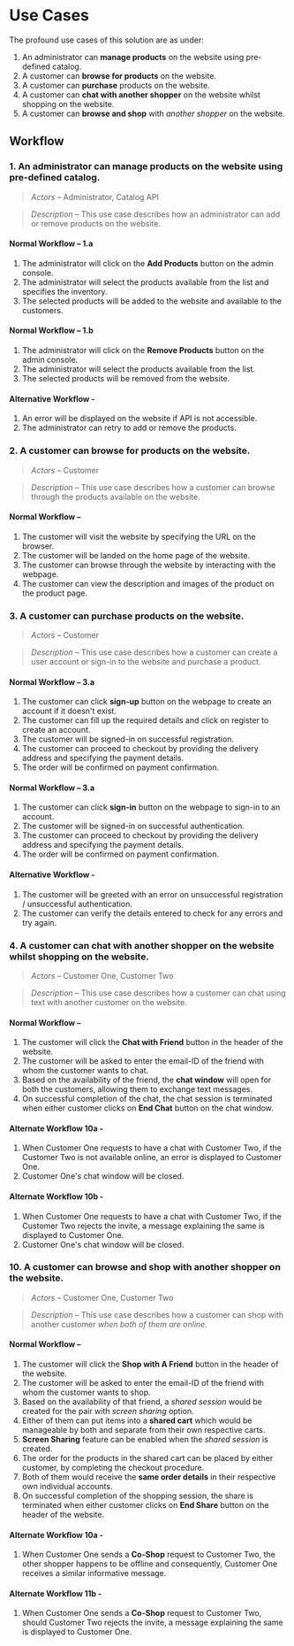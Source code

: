 # Use Cases

The profound use cases of this solution are as under:

1. An administrator can **manage products** on the website using pre-defined catalog.
2. A customer can **browse for products** on the website.
3. A customer can **purchase** products on the website.
4. A customer can **chat with another shopper** on the website whilst shopping on the website.
5. A customer can **browse and shop** with *another shopper* on the website.

## Workflow

### 1. An administrator can manage products on the website using pre-defined catalog.
> _Actors_ – Administrator, Catalog API

> _Description_ – This use case describes how an administrator can add or remove products on the website.

#### Normal Workflow – 1.a
  1.	The administrator will click on the **Add Products** button on the admin console.
  2.	The administrator will select the products available from the list and specifies the inventory.
  3.  The selected products will be added to the website and available to the customers.

#### Normal Workflow – 1.b
  1.	The administrator will click on the **Remove Products** button on the admin console.
  2.	The administrator will select the products available from the list.
  3.  The selected products will be removed from the website.

#### Alternative Workflow -
  1. An error will be displayed on the website if API is not accessible.
  2. The administrator can retry to add or remove the products.

### 2. A customer can browse for products on the website.
> _Actors_ – Customer

> _Description_ – This use case describes how a customer can browse through the products available on the website.

#### Normal Workflow –
  1.	The customer will visit the website by specifying the URL on the browser.
  2.	The customer will be landed on the home page of the website.
  3.  The customer can browse through the website by interacting with the webpage.
  4.  The customer can view the description and images of the product on the product page.

### 3. A customer can purchase products on the website.
> _Actors_ – Customer

> _Description_ – This use case describes how a customer can create a user account or sign-in to the website and purchase a product.

#### Normal Workflow – 3.a
  1.  The customer can click **sign-up** button on the webpage to create an account if it doesn't exist.
  2.  The customer can fill up the required details and click on register to create an account.
  3.  The customer will be signed-in on successful registration.
  4.  The customer can proceed to checkout by providing the delivery address and specifying the payment details.
  5.  The order will be confirmed on payment confirmation.

#### Normal Workflow – 3.a
  1.  The customer can click **sign-in** button on the webpage to sign-in to an account.
  2.  The customer will be signed-in on successful authentication.
  3.  The customer can proceed to checkout by providing the delivery address and specifying the payment details.
  4.  The order will be confirmed on payment confirmation.

#### Alternative Workflow -
  1. The customer will be greeted with an error on unsuccessful registration / unsuccessful authentication.
  2. The customer can verify the details entered to check for any errors and try again.

### 4. A customer can chat with another shopper on the website whilst shopping on the website.
> _Actors_ – Customer One, Customer Two

> _Description_ – This use case describes how a customer can chat using text with another customer on the website.

#### Normal Workflow –
  1.	The customer will click the **Chat with Friend** button in the header of the website.
  2.	The customer will be asked to enter the email-ID of the friend with whom the customer wants to chat.
  3.  Based on the availability of the friend, the **chat window** will open for both the customers, allowing them to exchange text messages.
  4.  On successful completion of the chat, the chat session is terminated when either customer clicks on **End Chat** button on the chat window.

#### Alternate Workflow 10a -
  1.	When Customer One requests to have a chat with Customer Two, if the Customer Two is not available online, an error is displayed to Customer One.
  2.	Customer One's chat window will be closed.

#### Alternate Workflow 10b -
  1.	When Customer One requests to have a chat with Customer Two, if the Customer Two rejects the invite, a message explaining the same is displayed to Customer One.
  2.	Customer One's chat window will be closed.

### 10. A customer can browse and shop with another shopper on the website.
> _Actors_ – Customer One, Customer Two

> _Description_ – This use case describes how a customer can shop with another customer *when both of them are online.*

#### Normal Workflow –
  1.	The customer will click the **Shop with A Friend** button in the header of the website.
  2.	The customer will be asked to enter the email-ID of the friend with whom the customer wants to shop.
  3.  Based on the availability of that friend, a *shared session* would be created for the pair with *screen sharing* option.
  4.  Either of them can put items into a **shared cart** which would be manageable by both and separate from their own respective carts.
  5.  **Screen Sharing** feature can be enabled when the *shared session* is created.
  6.  The order for the products in the shared cart can be placed by either customer, by completing the checkout procedure.
  7.  Both of them would receive the **same order details** in their respective own individual accounts.
  8.  On successful completion of the shopping session, the share is terminated when either customer clicks on **End Share** button on the header of the website.

#### Alternate Workflow 10a -
  1.  When Customer One sends a **Co-Shop** request to Customer Two, the other shopper happens to be offline and consequently, Customer One receives a similar informative message.

#### Alternate Workflow 11b -
  1.	When Customer One sends a **Co-Shop** request to Customer Two, should Customer Two rejects the invite, a message explaining the same is displayed to Customer One.
